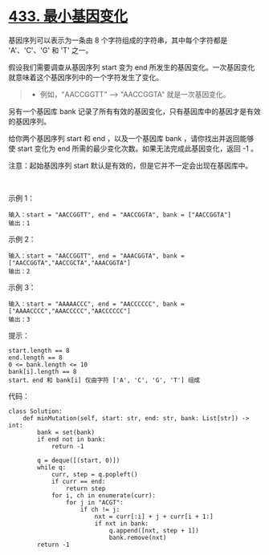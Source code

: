 # [433. 最小基因变化](https://leetcode-cn.com/problems/minimum-genetic-mutation/)

基因序列可以表示为一条由 8 个字符组成的字符串，其中每个字符都是 'A'、'C'、'G' 和 'T' 之一。

假设我们需要调查从基因序列 start 变为 end 所发生的基因变化。一次基因变化就意味着这个基因序列中的一个字符发生了变化。

>- 例如，"AACCGGTT" --> "AACCGGTA" 就是一次基因变化。

另有一个基因库 bank 记录了所有有效的基因变化，只有基因库中的基因才是有效的基因序列。

给你两个基因序列 start 和 end ，以及一个基因库 bank ，请你找出并返回能够使 start 变化为 end 所需的最少变化次数。如果无法完成此基因变化，返回 -1 。

注意：起始基因序列 start 默认是有效的，但是它并不一定会出现在基因库中。

 

示例 1：
```
输入：start = "AACCGGTT", end = "AACCGGTA", bank = ["AACCGGTA"]
输出：1
```
示例 2：
```
输入：start = "AACCGGTT", end = "AAACGGTA", bank = ["AACCGGTA","AACCGCTA","AAACGGTA"]
输出：2
```
示例 3：
```
输入：start = "AAAAACCC", end = "AACCCCCC", bank = ["AAAACCCC","AAACCCCC","AACCCCCC"]
输出：3
```

提示：
```
start.length == 8
end.length == 8
0 <= bank.length <= 10
bank[i].length == 8
start、end 和 bank[i] 仅由字符 ['A', 'C', 'G', 'T'] 组成
```

代码：
```python3
class Solution:
    def minMutation(self, start: str, end: str, bank: List[str]) -> int:
        bank = set(bank)
        if end not in bank:
            return -1
        
        q = deque([(start, 0)])
        while q:
            curr, step = q.popleft()
            if curr == end:
                return step
            for i, ch in enumerate(curr):
                for j in "ACGT":
                    if ch != j:
                        nxt = curr[:i] + j + curr[i + 1:]
                        if nxt in bank:
                            q.append([nxt, step + 1])
                            bank.remove(nxt)
        return -1
```